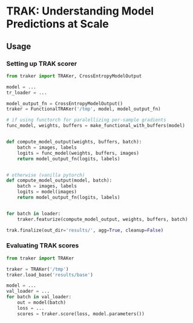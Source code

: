 <!-- ![workflow badge](https://github.com/MadryLab/trak/blob/main/.github/workflows/python-package.yml/badge.svg) -->
<!-- [![arXiv](https://img.shields.io/badge/arXiv-1234.56789-b31b1b.svg?style=flat-square)](https://arxiv.org/abs/1234.56789) -->
# TRAK: Understanding Model Predictions at Scale

## Usage

### Setting up TRAK scorer

```python
from traker import TRAKer, CrossEntropyModelOutput

model = ...
tr_loader = ...

model_output_fn = CrossEntropyModelOutput()
traker = FunctionalTRAKer('/tmp', model, model_output_fn)

# if using functorch for paralellizing per-sample gradients
func_model, weights, buffers = make_functional_with_buffers(model)


def compute_model_output(weights, buffers, batch):
    batch = images, labels
    logits = func_model(weights, buffers, images)
    return model_output_fn(logits, labels)


# otherwise (vanilla pytorch)
def compute_model_output(model, batch):
    batch = images, labels
    logits = model(images)
    return model_output_fn(logits, labels)


for batch in loader:
    traker.featurize(compute_model_output, weights, buffers, batch)

trak.finalize(out_dir='results/', agg=True, cleanup=False)
```

### Evaluating TRAK scores

```python
from traker import TRAKer

traker = TRAKer('/tmp')
traker.load_base('results/base')

model = ...
val_loader = ...
for batch in val_loader:
    out = model(batch)
    loss = ...
    scores = traker.score(loss, model.parameters())
```
